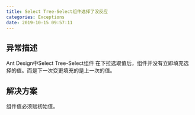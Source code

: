 ```yaml
---
title: Select Tree-Select组件选择了没反应
categories: Exceptions
date: 2019-10-15 09:57:11
---
```


## 异常描述

Ant Design中Select Tree-Select组件 在下拉选取值后，组件并没有立即填充选择的值。而是下一次变更填充的是上一次的值。



## 解决方案

组件值必须赋初始值。







